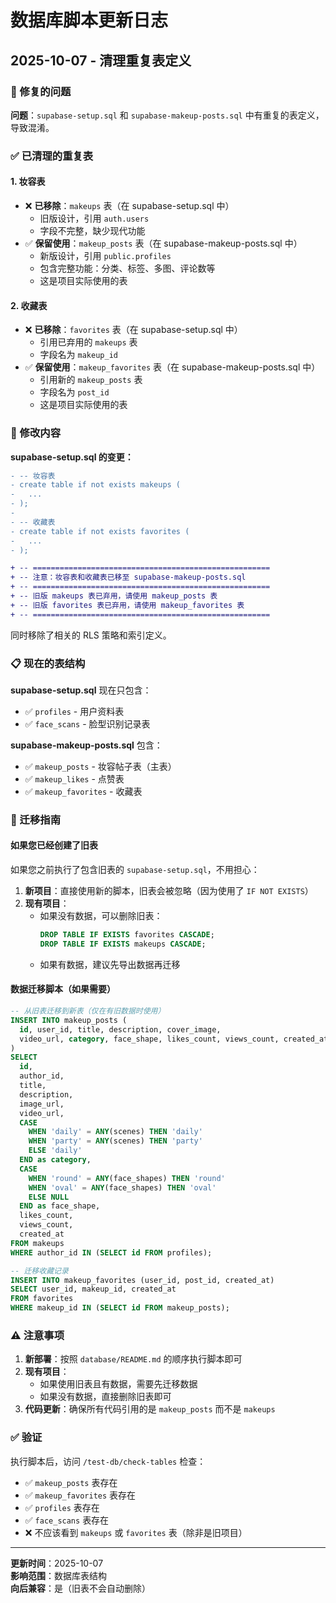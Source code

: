 # 数据库脚本更新日志

## 2025-10-07 - 清理重复表定义

### 🔧 修复的问题

**问题**：`supabase-setup.sql` 和 `supabase-makeup-posts.sql` 中有重复的表定义，导致混淆。

### ✅ 已清理的重复表

#### 1. 妆容表

- ❌ **已移除**：`makeups` 表（在 supabase-setup.sql 中）
  - 旧版设计，引用 `auth.users`
  - 字段不完整，缺少现代功能
- ✅ **保留使用**：`makeup_posts` 表（在 supabase-makeup-posts.sql 中）
  - 新版设计，引用 `public.profiles`
  - 包含完整功能：分类、标签、多图、评论数等
  - 这是项目实际使用的表

#### 2. 收藏表

- ❌ **已移除**：`favorites` 表（在 supabase-setup.sql 中）
  - 引用已弃用的 `makeups` 表
  - 字段名为 `makeup_id`
- ✅ **保留使用**：`makeup_favorites` 表（在 supabase-makeup-posts.sql 中）
  - 引用新的 `makeup_posts` 表
  - 字段名为 `post_id`
  - 这是项目实际使用的表

### 📝 修改内容

**supabase-setup.sql 的变更：**

```diff
- -- 妆容表
- create table if not exists makeups (
-   ...
- );
-
- -- 收藏表
- create table if not exists favorites (
-   ...
- );

+ -- =====================================================
+ -- 注意：妆容表和收藏表已移至 supabase-makeup-posts.sql
+ -- =====================================================
+ -- 旧版 makeups 表已弃用，请使用 makeup_posts 表
+ -- 旧版 favorites 表已弃用，请使用 makeup_favorites 表
+ -- =====================================================
```

同时移除了相关的 RLS 策略和索引定义。

### 📋 现在的表结构

**supabase-setup.sql** 现在只包含：

- ✅ `profiles` - 用户资料表
- ✅ `face_scans` - 脸型识别记录表

**supabase-makeup-posts.sql** 包含：

- ✅ `makeup_posts` - 妆容帖子表（主表）
- ✅ `makeup_likes` - 点赞表
- ✅ `makeup_favorites` - 收藏表

### 🚨 迁移指南

#### 如果您已经创建了旧表

如果您之前执行了包含旧表的 `supabase-setup.sql`，不用担心：

1. **新项目**：直接使用新的脚本，旧表会被忽略（因为使用了 `IF NOT EXISTS`）
2. **现有项目**：
   - 如果没有数据，可以删除旧表：
     ```sql
     DROP TABLE IF EXISTS favorites CASCADE;
     DROP TABLE IF EXISTS makeups CASCADE;
     ```
   - 如果有数据，建议先导出数据再迁移

#### 数据迁移脚本（如果需要）

```sql
-- 从旧表迁移到新表（仅在有旧数据时使用）
INSERT INTO makeup_posts (
  id, user_id, title, description, cover_image,
  video_url, category, face_shape, likes_count, views_count, created_at
)
SELECT
  id,
  author_id,
  title,
  description,
  image_url,
  video_url,
  CASE
    WHEN 'daily' = ANY(scenes) THEN 'daily'
    WHEN 'party' = ANY(scenes) THEN 'party'
    ELSE 'daily'
  END as category,
  CASE
    WHEN 'round' = ANY(face_shapes) THEN 'round'
    WHEN 'oval' = ANY(face_shapes) THEN 'oval'
    ELSE NULL
  END as face_shape,
  likes_count,
  views_count,
  created_at
FROM makeups
WHERE author_id IN (SELECT id FROM profiles);

-- 迁移收藏记录
INSERT INTO makeup_favorites (user_id, post_id, created_at)
SELECT user_id, makeup_id, created_at
FROM favorites
WHERE makeup_id IN (SELECT id FROM makeup_posts);
```

### ⚠️ 注意事项

1. **新部署**：按照 `database/README.md` 的顺序执行脚本即可
2. **现有项目**：
   - 如果使用旧表且有数据，需要先迁移数据
   - 如果没有数据，直接删除旧表即可
3. **代码更新**：确保所有代码引用的是 `makeup_posts` 而不是 `makeups`

### ✅ 验证

执行脚本后，访问 `/test-db/check-tables` 检查：

- ✅ `makeup_posts` 表存在
- ✅ `makeup_favorites` 表存在
- ✅ `profiles` 表存在
- ✅ `face_scans` 表存在
- ❌ 不应该看到 `makeups` 或 `favorites` 表（除非是旧项目）

---

**更新时间**：2025-10-07  
**影响范围**：数据库表结构  
**向后兼容**：是（旧表不会自动删除）

